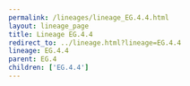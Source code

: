 ```yaml
---
permalink: /lineages/lineage_EG.4.4.html
layout: lineage_page
title: Lineage EG.4.4
redirect_to: ../lineage.html?lineage=EG.4.4
lineage: EG.4.4
parent: EG.4
children: ['EG.4.4']
---
```

